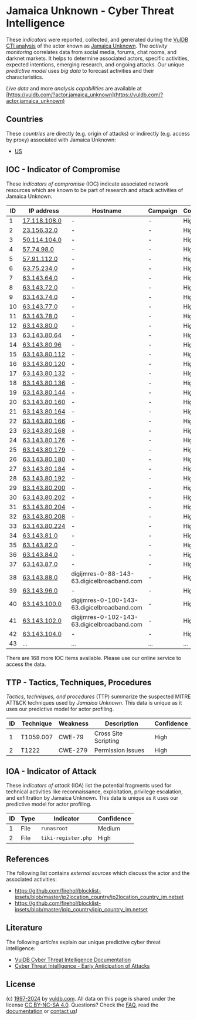 # Jamaica Unknown - Cyber Threat Intelligence

These _indicators_ were reported, collected, and generated during the [VulDB CTI analysis](https://vuldb.com/?kb.cti) of the actor known as [Jamaica Unknown](https://vuldb.com/?actor.jamaica_unknown). The _activity monitoring_ correlates data from social media, forums, chat rooms, and darknet markets. It helps to determine associated actors, specific activities, expected intentions, emerging research, and ongoing attacks. Our unique _predictive model_ uses _big data_ to forecast activities and their characteristics.

_Live data_ and more _analysis capabilities_ are available at [https://vuldb.com/?actor.jamaica_unknown](https://vuldb.com/?actor.jamaica_unknown)

## Countries

These _countries_ are directly (e.g. origin of attacks) or indirectly (e.g. access by proxy) associated with Jamaica Unknown:

* [US](https://vuldb.com/?country.us)

## IOC - Indicator of Compromise

These _indicators of compromise_ (IOC) indicate associated network resources which are known to be part of research and attack activities of Jamaica Unknown.

ID | IP address | Hostname | Campaign | Confidence
-- | ---------- | -------- | -------- | ----------
1 | [17.118.108.0](https://vuldb.com/?ip.17.118.108.0) | - | - | High
2 | [23.156.32.0](https://vuldb.com/?ip.23.156.32.0) | - | - | High
3 | [50.114.104.0](https://vuldb.com/?ip.50.114.104.0) | - | - | High
4 | [57.74.98.0](https://vuldb.com/?ip.57.74.98.0) | - | - | High
5 | [57.91.112.0](https://vuldb.com/?ip.57.91.112.0) | - | - | High
6 | [63.75.234.0](https://vuldb.com/?ip.63.75.234.0) | - | - | High
7 | [63.143.64.0](https://vuldb.com/?ip.63.143.64.0) | - | - | High
8 | [63.143.72.0](https://vuldb.com/?ip.63.143.72.0) | - | - | High
9 | [63.143.74.0](https://vuldb.com/?ip.63.143.74.0) | - | - | High
10 | [63.143.77.0](https://vuldb.com/?ip.63.143.77.0) | - | - | High
11 | [63.143.78.0](https://vuldb.com/?ip.63.143.78.0) | - | - | High
12 | [63.143.80.0](https://vuldb.com/?ip.63.143.80.0) | - | - | High
13 | [63.143.80.64](https://vuldb.com/?ip.63.143.80.64) | - | - | High
14 | [63.143.80.96](https://vuldb.com/?ip.63.143.80.96) | - | - | High
15 | [63.143.80.112](https://vuldb.com/?ip.63.143.80.112) | - | - | High
16 | [63.143.80.120](https://vuldb.com/?ip.63.143.80.120) | - | - | High
17 | [63.143.80.132](https://vuldb.com/?ip.63.143.80.132) | - | - | High
18 | [63.143.80.136](https://vuldb.com/?ip.63.143.80.136) | - | - | High
19 | [63.143.80.144](https://vuldb.com/?ip.63.143.80.144) | - | - | High
20 | [63.143.80.160](https://vuldb.com/?ip.63.143.80.160) | - | - | High
21 | [63.143.80.164](https://vuldb.com/?ip.63.143.80.164) | - | - | High
22 | [63.143.80.166](https://vuldb.com/?ip.63.143.80.166) | - | - | High
23 | [63.143.80.168](https://vuldb.com/?ip.63.143.80.168) | - | - | High
24 | [63.143.80.176](https://vuldb.com/?ip.63.143.80.176) | - | - | High
25 | [63.143.80.179](https://vuldb.com/?ip.63.143.80.179) | - | - | High
26 | [63.143.80.180](https://vuldb.com/?ip.63.143.80.180) | - | - | High
27 | [63.143.80.184](https://vuldb.com/?ip.63.143.80.184) | - | - | High
28 | [63.143.80.192](https://vuldb.com/?ip.63.143.80.192) | - | - | High
29 | [63.143.80.200](https://vuldb.com/?ip.63.143.80.200) | - | - | High
30 | [63.143.80.202](https://vuldb.com/?ip.63.143.80.202) | - | - | High
31 | [63.143.80.204](https://vuldb.com/?ip.63.143.80.204) | - | - | High
32 | [63.143.80.208](https://vuldb.com/?ip.63.143.80.208) | - | - | High
33 | [63.143.80.224](https://vuldb.com/?ip.63.143.80.224) | - | - | High
34 | [63.143.81.0](https://vuldb.com/?ip.63.143.81.0) | - | - | High
35 | [63.143.82.0](https://vuldb.com/?ip.63.143.82.0) | - | - | High
36 | [63.143.84.0](https://vuldb.com/?ip.63.143.84.0) | - | - | High
37 | [63.143.87.0](https://vuldb.com/?ip.63.143.87.0) | - | - | High
38 | [63.143.88.0](https://vuldb.com/?ip.63.143.88.0) | digijmres-0-88-143-63.digicelbroadband.com | - | High
39 | [63.143.96.0](https://vuldb.com/?ip.63.143.96.0) | - | - | High
40 | [63.143.100.0](https://vuldb.com/?ip.63.143.100.0) | digijmres-0-100-143-63.digicelbroadband.com | - | High
41 | [63.143.102.0](https://vuldb.com/?ip.63.143.102.0) | digijmres-0-102-143-63.digicelbroadband.com | - | High
42 | [63.143.104.0](https://vuldb.com/?ip.63.143.104.0) | - | - | High
43 | ... | ... | ... | ...

There are 168 more IOC items available. Please use our online service to access the data.

## TTP - Tactics, Techniques, Procedures

_Tactics, techniques, and procedures_ (TTP) summarize the suspected MITRE ATT&CK techniques used by _Jamaica Unknown_. This data is unique as it uses our predictive model for actor profiling.

ID | Technique | Weakness | Description | Confidence
-- | --------- | -------- | ----------- | ----------
1 | T1059.007 | CWE-79 | Cross Site Scripting | High
2 | T1222 | CWE-279 | Permission Issues | High

## IOA - Indicator of Attack

These _indicators of attack_ (IOA) list the potential fragments used for technical activities like reconnaissance, exploitation, privilege escalation, and exfiltration by Jamaica Unknown. This data is unique as it uses our predictive model for actor profiling.

ID | Type | Indicator | Confidence
-- | ---- | --------- | ----------
1 | File | `runasroot` | Medium
2 | File | `tiki-register.php` | High

## References

The following list contains _external sources_ which discuss the actor and the associated activities:

* https://github.com/firehol/blocklist-ipsets/blob/master/ip2location_country/ip2location_country_jm.netset
* https://github.com/firehol/blocklist-ipsets/blob/master/ipip_country/ipip_country_jm.netset

## Literature

The following _articles_ explain our unique predictive cyber threat intelligence:

* [VulDB Cyber Threat Intelligence Documentation](https://vuldb.com/?kb.cti)
* [Cyber Threat Intelligence - Early Anticipation of Attacks](https://www.scip.ch/en/?labs.20201022)

## License

(c) [1997-2024](https://vuldb.com/?kb.changelog) by [vuldb.com](https://vuldb.com/?kb.about). All data on this page is shared under the license [CC BY-NC-SA 4.0](https://creativecommons.org/licenses/by-nc-sa/4.0/). Questions? Check the [FAQ](https://vuldb.com/?kb.faq), read the [documentation](https://vuldb.com/?kb) or [contact us](https://vuldb.com/?contact)!
